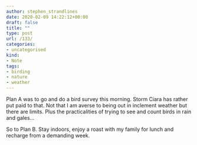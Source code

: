```yaml
---
author: stephen_strandlines
date: 2020-02-09 14:22:12+00:00
draft: false
title: ""
type: post
url: /133/
categories:
- uncategorised
kind:
- Note
tags:
- birding
- nature
- weather
---
```


Plan A was to go and do a bird survey this morning. Storm Ciara has rather put paid to that. Not that I am averse to being out in inclement weather but there are limits. Plus the practicalities of trying to see and count birds in rain and gales...

So to Plan B. Stay indoors, enjoy a roast with my family for lunch and recharge from a demanding week.
